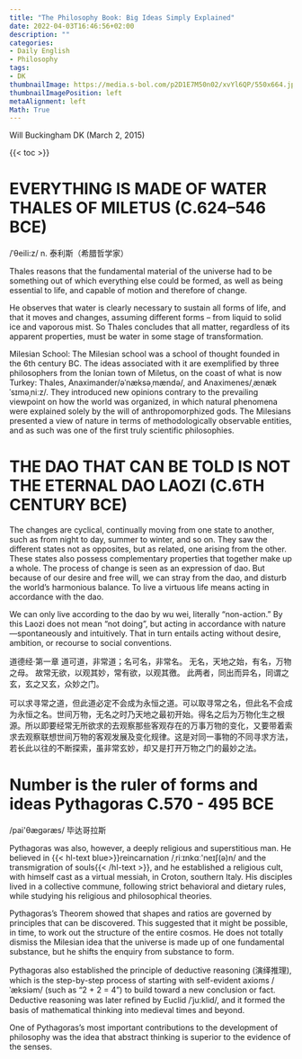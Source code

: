 ```yaml
---
title: "The Philosophy Book: Big Ideas Simply Explained"
date: 2022-04-03T16:46:56+02:00
description: ""
categories:
- Daily English
- Philosophy
tags:
- DK
thumbnailImage: https://media.s-bol.com/p2D1E7M50n02/xvYl6QP/550x664.jpg
thumbnailImagePosition: left
metaAlignment: left
Math: True
---
```

Will Buckingham
DK (March 2, 2015)
<!--more-->
{{< toc >}}
# EVERYTHING IS MADE OF WATER THALES OF MILETUS (C.624–546 BCE)
/ˈθeili:z/ n. 泰利斯（希腊哲学家）

Thales reasons that the fundamental material of the universe had to be
something out of which everything else could be formed, as well as being essential to life, and capable of motion and therefore of change.

He observes that water is clearly necessary to sustain all forms of life, and that it moves and changes, assuming different forms – from liquid to solid ice and vaporous mist. So Thales concludes that all matter, regardless of its apparent properties, must be water in some stage of transformation.

Milesian School: The Milesian school was a school of thought founded in the 6th century BC. The ideas associated with it are exemplified by three philosophers from the Ionian town of Miletus, on the coast of what is now Turkey: Thales, Anaximander/əˈnæksəˌmændə/, and Anaximenes/ˌænækˈsɪməˌniːz/. They introduced new opinions contrary to the prevailing viewpoint on how the world was organized, in which natural phenomena were explained solely by the will of anthropomorphized gods. The Milesians presented a view of nature in terms of methodologically observable entities, and as such was one of the first truly scientific philosophies.

# THE DAO THAT CAN BE TOLD IS NOT THE ETERNAL DAO LAOZI (C.6TH CENTURY BCE)

The changes are cyclical, continually moving from one state to another, such as from night to day, summer to winter, and so on. They saw the different states not as opposites, but as related, one arising from the other. These states also possess complementary properties that together make up a whole. The process of change is seen as an expression of dao. But because of our desire and free will, we can stray from the dao, and disturb the world’s harmonious balance. To live a virtuous life means acting in accordance with the dao.

We can only live according to the dao by wu wei, literally “non-action.” By this Laozi does not mean “not doing”, but acting in accordance with
nature—spontaneously and intuitively. That in turn entails acting without desire, ambition, or recourse to social conventions.

道德经·第一章
道可道，非常道；名可名，非常名。
无名，天地之始，有名，万物之母。
故常无欲，以观其妙，常有欲，以观其徼。
此两者，同出而异名，同谓之玄，玄之又玄，众妙之门。

可以求寻常之道，但此道必定不会成为永恒之道。可以取寻常之名，但此名不会成为永恒之名。世间万物，无名之时乃天地之最初开始。得名之后为万物化生之根源。所以即要经常无所欲求的去观察那些客观存在的万事万物的变化，又要带着索求去观察联想世间万物的客观发展及变化规律。这是对同一事物的不同寻求方法，若长此以往的不断探索，虽非常玄妙，却又是打开万物之门的最妙之法。
# Number is the ruler of forms and ideas Pythagoras C.570 - 495 BCE
/pai'θæɡəræs/ 毕达哥拉斯

Pythagoras was also, however, a deeply religious and superstitious man. He believed in {{< hl-text blue>}}reincarnation /ˌriːɪnkɑː'neɪʃ(ə)n/ and the transmigration of souls{{< /hl-text >}}, and he established a religious cult, with himself cast as a virtual messiah, in Croton, southern Italy. His disciples lived in a collective commune, following strict behavioral and dietary rules, while studying his religious and philosophical theories.

Pythagoras’s Theorem showed that shapes and ratios are governed by principles that can be discovered. This suggested that it might be possible, in time, to work out the structure of the entire cosmos. He does not totally dismiss the Milesian idea that the universe is made up of one fundamental substance, but he shifts the enquiry from substance to form.

Pythagoras also established the principle of deductive reasoning (演绎推理), which is the step-by-step process of starting with self-evident axioms /ˈæksiəm/ (such as “2 + 2 = 4”) to build toward a new conclusion or fact. Deductive reasoning was later reﬁned by Euclid /ˈju:klid/, and it formed the basis of mathematical thinking into medieval times and beyond. 

One of Pythagoras’s most important contributions to the development of philosophy was the idea that abstract thinking is superior to the evidence of the senses.
